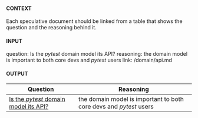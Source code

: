 #### CONTEXT
Each speculative document should be linked from a table that shows the question and the reasoning behind it. 


#### INPUT
question: Is the *pytest* domain model its API?
reasoning: the domain model is important to both core devs and *pytest* users
link: /domain/api.md


#### OUTPUT
| Question| Reasoning |
| --- | ---| 
|[Is the *pytest* domain model its API?](/domain/api.md) |the domain model is important to both core devs and *pytest* users|